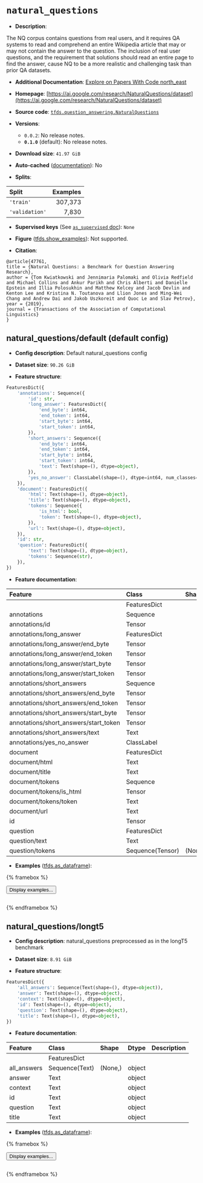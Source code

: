 <div itemscope itemtype="http://schema.org/Dataset">
  <div itemscope itemprop="includedInDataCatalog" itemtype="http://schema.org/DataCatalog">
    <meta itemprop="name" content="TensorFlow Datasets" />
  </div>
  <meta itemprop="name" content="natural_questions" />
  <meta itemprop="description" content="The NQ corpus contains questions from real users, and it requires QA systems to&#10;read and comprehend an entire Wikipedia article that may or may not contain the&#10;answer to the question. The inclusion of real user questions, and the&#10;requirement that solutions should read an entire page to find the answer, cause&#10;NQ to be a more realistic and challenging task than prior QA datasets.&#10;&#10;To use this dataset:&#10;&#10;```python&#10;import tensorflow_datasets as tfds&#10;&#10;ds = tfds.load(&#x27;natural_questions&#x27;, split=&#x27;train&#x27;)&#10;for ex in ds.take(4):&#10;  print(ex)&#10;```&#10;&#10;See [the guide](https://www.tensorflow.org/datasets/overview) for more&#10;informations on [tensorflow_datasets](https://www.tensorflow.org/datasets).&#10;&#10;" />
  <meta itemprop="url" content="https://www.tensorflow.org/datasets/catalog/natural_questions" />
  <meta itemprop="sameAs" content="https://ai.google.com/research/NaturalQuestions/dataset" />
  <meta itemprop="citation" content="@article{47761,&#10;title = {Natural Questions: a Benchmark for Question Answering Research},&#10;author = {Tom Kwiatkowski and Jennimaria Palomaki and Olivia Redfield and Michael Collins and Ankur Parikh and Chris Alberti and Danielle Epstein and Illia Polosukhin and Matthew Kelcey and Jacob Devlin and Kenton Lee and Kristina N. Toutanova and Llion Jones and Ming-Wei Chang and Andrew Dai and Jakob Uszkoreit and Quoc Le and Slav Petrov},&#10;year = {2019},&#10;journal = {Transactions of the Association of Computational Linguistics}&#10;}" />
</div>

# `natural_questions`


*   **Description**:

The NQ corpus contains questions from real users, and it requires QA systems to
read and comprehend an entire Wikipedia article that may or may not contain the
answer to the question. The inclusion of real user questions, and the
requirement that solutions should read an entire page to find the answer, cause
NQ to be a more realistic and challenging task than prior QA datasets.

*   **Additional Documentation**:
    <a class="button button-with-icon" href="https://paperswithcode.com/dataset/natural-questions">
    Explore on Papers With Code
    <span class="material-icons icon-after" aria-hidden="true"> north_east
    </span> </a>

*   **Homepage**:
    [https://ai.google.com/research/NaturalQuestions/dataset](https://ai.google.com/research/NaturalQuestions/dataset)

*   **Source code**:
    [`tfds.question_answering.NaturalQuestions`](https://github.com/tensorflow/datasets/tree/master/tensorflow_datasets/question_answering/natural_questions.py)

*   **Versions**:

    *   `0.0.2`: No release notes.
    *   **`0.1.0`** (default): No release notes.

*   **Download size**: `41.97 GiB`

*   **Auto-cached**
    ([documentation](https://www.tensorflow.org/datasets/performances#auto-caching)):
    No

*   **Splits**:

Split          | Examples
:------------- | -------:
`'train'`      | 307,373
`'validation'` | 7,830

*   **Supervised keys** (See
    [`as_supervised` doc](https://www.tensorflow.org/datasets/api_docs/python/tfds/load#args)):
    `None`

*   **Figure**
    ([tfds.show_examples](https://www.tensorflow.org/datasets/api_docs/python/tfds/visualization/show_examples)):
    Not supported.

*   **Citation**:

```
@article{47761,
title = {Natural Questions: a Benchmark for Question Answering Research},
author = {Tom Kwiatkowski and Jennimaria Palomaki and Olivia Redfield and Michael Collins and Ankur Parikh and Chris Alberti and Danielle Epstein and Illia Polosukhin and Matthew Kelcey and Jacob Devlin and Kenton Lee and Kristina N. Toutanova and Llion Jones and Ming-Wei Chang and Andrew Dai and Jakob Uszkoreit and Quoc Le and Slav Petrov},
year = {2019},
journal = {Transactions of the Association of Computational Linguistics}
}
```


## natural_questions/default (default config)

*   **Config description**: Default natural_questions config

*   **Dataset size**: `90.26 GiB`

*   **Feature structure**:

```python
FeaturesDict({
    'annotations': Sequence({
        'id': str,
        'long_answer': FeaturesDict({
            'end_byte': int64,
            'end_token': int64,
            'start_byte': int64,
            'start_token': int64,
        }),
        'short_answers': Sequence({
            'end_byte': int64,
            'end_token': int64,
            'start_byte': int64,
            'start_token': int64,
            'text': Text(shape=(), dtype=object),
        }),
        'yes_no_answer': ClassLabel(shape=(), dtype=int64, num_classes=2),
    }),
    'document': FeaturesDict({
        'html': Text(shape=(), dtype=object),
        'title': Text(shape=(), dtype=object),
        'tokens': Sequence({
            'is_html': bool,
            'token': Text(shape=(), dtype=object),
        }),
        'url': Text(shape=(), dtype=object),
    }),
    'id': str,
    'question': FeaturesDict({
        'text': Text(shape=(), dtype=object),
        'tokens': Sequence(str),
    }),
})
```

*   **Feature documentation**:

Feature                               | Class            | Shape   | Dtype  | Description
:------------------------------------ | :--------------- | :------ | :----- | :----------
                                      | FeaturesDict     |         |        |
annotations                           | Sequence         |         |        |
annotations/id                        | Tensor           |         | str    |
annotations/long_answer               | FeaturesDict     |         |        |
annotations/long_answer/end_byte      | Tensor           |         | int64  |
annotations/long_answer/end_token     | Tensor           |         | int64  |
annotations/long_answer/start_byte    | Tensor           |         | int64  |
annotations/long_answer/start_token   | Tensor           |         | int64  |
annotations/short_answers             | Sequence         |         |        |
annotations/short_answers/end_byte    | Tensor           |         | int64  |
annotations/short_answers/end_token   | Tensor           |         | int64  |
annotations/short_answers/start_byte  | Tensor           |         | int64  |
annotations/short_answers/start_token | Tensor           |         | int64  |
annotations/short_answers/text        | Text             |         | object |
annotations/yes_no_answer             | ClassLabel       |         | int64  |
document                              | FeaturesDict     |         |        |
document/html                         | Text             |         | object |
document/title                        | Text             |         | object |
document/tokens                       | Sequence         |         |        |
document/tokens/is_html               | Tensor           |         | bool   |
document/tokens/token                 | Text             |         | object |
document/url                          | Text             |         | object |
id                                    | Tensor           |         | str    |
question                              | FeaturesDict     |         |        |
question/text                         | Text             |         | object |
question/tokens                       | Sequence(Tensor) | (None,) | object |

*   **Examples**
    ([tfds.as_dataframe](https://www.tensorflow.org/datasets/api_docs/python/tfds/as_dataframe)):

<!-- mdformat off(HTML should not be auto-formatted) -->

{% framebox %}

<button id="displaydataframe">Display examples...</button>
<div id="dataframecontent" style="overflow-x:auto"></div>
<script>
const url = "https://storage.googleapis.com/tfds-data/visualization/dataframe/natural_questions-default-0.1.0.html";
const dataButton = document.getElementById('displaydataframe');
dataButton.addEventListener('click', async () => {
  // Disable the button after clicking (dataframe loaded only once).
  dataButton.disabled = true;

  const contentPane = document.getElementById('dataframecontent');
  try {
    const response = await fetch(url);
    // Error response codes don't throw an error, so force an error to show
    // the error message.
    if (!response.ok) throw Error(response.statusText);

    const data = await response.text();
    contentPane.innerHTML = data;
  } catch (e) {
    contentPane.innerHTML =
        'Error loading examples. If the error persist, please open '
        + 'a new issue.';
  }
});
</script>

{% endframebox %}

<!-- mdformat on -->

## natural_questions/longt5

*   **Config description**: natural_questions preprocessed as in the longT5
    benchmark

*   **Dataset size**: `8.91 GiB`

*   **Feature structure**:

```python
FeaturesDict({
    'all_answers': Sequence(Text(shape=(), dtype=object)),
    'answer': Text(shape=(), dtype=object),
    'context': Text(shape=(), dtype=object),
    'id': Text(shape=(), dtype=object),
    'question': Text(shape=(), dtype=object),
    'title': Text(shape=(), dtype=object),
})
```

*   **Feature documentation**:

Feature     | Class          | Shape   | Dtype  | Description
:---------- | :------------- | :------ | :----- | :----------
            | FeaturesDict   |         |        |
all_answers | Sequence(Text) | (None,) | object |
answer      | Text           |         | object |
context     | Text           |         | object |
id          | Text           |         | object |
question    | Text           |         | object |
title       | Text           |         | object |

*   **Examples**
    ([tfds.as_dataframe](https://www.tensorflow.org/datasets/api_docs/python/tfds/as_dataframe)):

<!-- mdformat off(HTML should not be auto-formatted) -->

{% framebox %}

<button id="displaydataframe">Display examples...</button>
<div id="dataframecontent" style="overflow-x:auto"></div>
<script>
const url = "https://storage.googleapis.com/tfds-data/visualization/dataframe/natural_questions-longt5-0.1.0.html";
const dataButton = document.getElementById('displaydataframe');
dataButton.addEventListener('click', async () => {
  // Disable the button after clicking (dataframe loaded only once).
  dataButton.disabled = true;

  const contentPane = document.getElementById('dataframecontent');
  try {
    const response = await fetch(url);
    // Error response codes don't throw an error, so force an error to show
    // the error message.
    if (!response.ok) throw Error(response.statusText);

    const data = await response.text();
    contentPane.innerHTML = data;
  } catch (e) {
    contentPane.innerHTML =
        'Error loading examples. If the error persist, please open '
        + 'a new issue.';
  }
});
</script>

{% endframebox %}

<!-- mdformat on -->